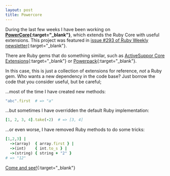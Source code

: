 ```yaml
---
layout: post
title: Powercore
---
```


During the last few weeks I have been working on **[PowerCore][1]{:target="_blank"}**,
which extends the Ruby Core with useful extensions. This project
was featured in [issue #293 of Ruby Weekly newsletter][4]{:target="_blank"}.

There are Ruby gems that do something similar, such as
[ActiveSuppor Core Extensions][2]{:target="_blank"} or [Powerpack][3]{:target="_blank"}.

In this case, this is just a collection of extensions for reference, *not* a
Ruby gem. Who wants a new dependency in the code base? Just borrow the code
that you consider useful, but be careful;

...most of the time I have created new methods:

```ruby
"abc".first  # => "a"
```

...but sometimes I have overridden the default Ruby implementation:

```ruby
[1, 2, 3, 4].take(-2)  # => [3, 4]
```

...or even worse, I have removed Ruby methods to do some tricks:

```ruby
[1,2,3] |
  ->(array)  { array.first } |
  ->(int)    { int.to_s } |
  ->(string) { string + "2" }
# => "12"
```

[Come and see!][1]{:target="_blank"}


[1]: https://github.com/arturoherrero/powercore
[2]: http://edgeguides.rubyonrails.org/active_support_core_extensions.html
[3]: https://github.com/bbatsov/powerpack
[4]: http://rubyweekly.com/issues/293
